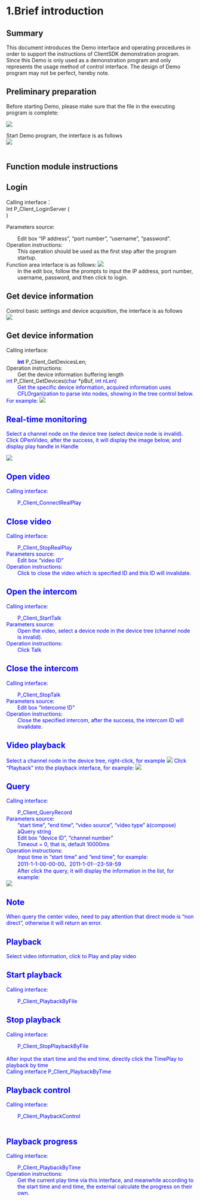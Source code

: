 # 1.Brief introduction

## Summary

This document introduces the Demo interface and operating procedures in order to support the instructions of ClientSDK demonstration program.<br/>
Since this Demo is only used as a demonstration program and only represents the usage method of control interface. The design of Demo program may not be perfect, hereby note.

## Preliminary preparation

Before starting Demo, please make sure that the file in the executing program is complete:<br/>

<img src="http://open.xmeye.net/upload/image/20161110/1478763898739097377.png">

Start Demo program, the interface is as follows<br/>
<img src="http://open.xmeye.net/upload/image/20161110/1478763898736052953.png">
<br/><br/>

## Function module instructions


## Login

Calling interface：<br/>
Int P_Client_LoginServer (<br/>
)

Parameters source: <br/>
<div style="margin-left:30px;">
   Edit box “IP address”, “port number”, “username”, “password”.
</div>
Operation instructions:
<div style="margin-left:30px;">
This operation should be used as the first step after the program startup.
</div>
Function area interface is as follows:
<img src="http://open.xmeye.net/upload/image/20161110/1478763898733004835.png">

<div style="margin-left:30px;">
In the edit box, follow the prompts to input the IP address, port number, username, password, and then click to login.
</div>

## Get device information

Control basic settings and device acquisition, the interface is as follows<br/>
<img src="http://open.xmeye.net/upload/image/20161110/1478763898800031683.png">

## Get device information

Calling interface:
<div style="margin-left:30px;">
    <lable style="color:blue;"><b>Int</b></lable>  P_Client_GetDevicesLen;
</div>
Operation instructions:
<div style="margin-left:30px;">
   Get the device information buffering length
</div>
<label style="color:blue;">int</label>  P_Client_GetDevices(<label style="color:blue;">char</label>  *pBuf, <lable style="color:blue;">int</label>  nLen)
<div style="margin-left:30px;">
Get the specific device information, acquired information uses CFLOrganization to parse into nodes, showing in the tree control below.
</div>
For example:
<img src="http://open.xmeye.net/upload/image/20161110/1478763898810097184.png">
<br/>

## Real-time monitoring

Select a channel node on the device tree (select device node is invalid).<br>
Click OPenVideo, after the success, it will display the image below, and display play handle in Handle

<img src="http://open.xmeye.net/upload/image/20161110/1478763898839095226.png">

## Open video

Calling interface:
<div style="margin-left:30px;">
P_Client_ConnectRealPlay
</div>
 
## Close video

Calling interface:
<div style="margin-left:30px;">
   P_Client_StopRealPlay
</div>
Parameters source: 
<div style="margin-left:30px;">
     Edit box “video ID”
</div>
Operation instructions:
<div style="margin-left:30px;">
     Click to close the video which is specified ID and this ID will invalidate.
</div>
 

 

## Open the intercom

Calling interface:
<div style="margin-left:30px;">
P_Client_StartTalk
</div>
Parameters source:
<div style="margin-left:30px;">
   Open the video, select a device node in the device tree (channel node is invalid).
</div>
Operation instructions:
<div style="margin-left:30px;">
     Click Talk
</div>
 

## Close the intercom

Calling interface:
<div style="margin-left:30px;">
P_Client_StopTalk
</div>
Parameters source:
<div style="margin-left:30px;">
     Edit box “intercome ID”
</div>
Operation instructions:
<div style="margin-left:30px;">
    Close the specified intercom, after the success, the intercom ID will invalidate.
</div>
 
## Video playback

Select a channel node in the device tree, right-click, for example
<img src="http://open.xmeye.net/upload/image/20161110/1478763898822025791.png">
Click “Playback” into the playback interface, for example:
<img src="http://open.xmeye.net/upload/image/20161110/1478763898852035309.png">
<br/>

## Query

Calling interface:
<div style="margin-left:30px;">
P_Client_QueryRecord
</div>
Parameters source:
<div style="margin-left:30px;">
“start time”, “end time”, “video source”, “video type” à(compose)<br/>
àQuery string<br/>
Edit box “device ID”, “channel number”<br/>
Timeout = 0, that is, default 10000ms<br/>
</div>
Operation instructions:
<div style="margin-left:30px;">
Input time in “start time” and “end time”, for example:<br/>
2011-1-1-00-00-00、2011-1-01--23-59-59<br/>
 After click the query, it will display the information in the list, for example:<br/>
</div>
<img src="http://open.xmeye.net/upload/image/20161110/1478763898864063696.png">
<br/>

## Note

When query the center video, need to pay attention that direct mode is “non direct”, otherwise it will return an error.

## Playback

Select video information, click to Play and play video

## Start playback
Calling interface:
<div style="margin-left:30px;">
P_Client_PlaybackByFile
</div>

## Stop playback

Calling interface:
<div style="margin-left:30px;">
P_Client_StopPlaybackByFile
</div><br/>
After input the start time and the end time, directly click the TimePlay to playback by time<br/>
Calling interface P_Client_PlaybackByTime

## Playback control

Calling interface:
<div style="margin-left:30px;">
P_Client_PlaybackControl
</div><br/>

## Playback progress

Calling interface:
<div style="margin-left:30px;">
P_Client_PlaybackByTime
</div>
Operation instructions:
<div style="margin-left:30px;">
Get the current play time via this interface, and meanwhile according to the start time and end time, the external calculate the progress on their own.
</div><br/>
